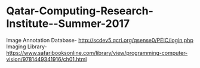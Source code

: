 # Qatar-Computing-Research-Institute--Summer-2017
Image Annotation Database- http://scdev5.qcri.org/qsense0/PEIC/login.php
Imaging Library- https://www.safaribooksonline.com/library/view/programming-computer-vision/9781449341916/ch01.html
